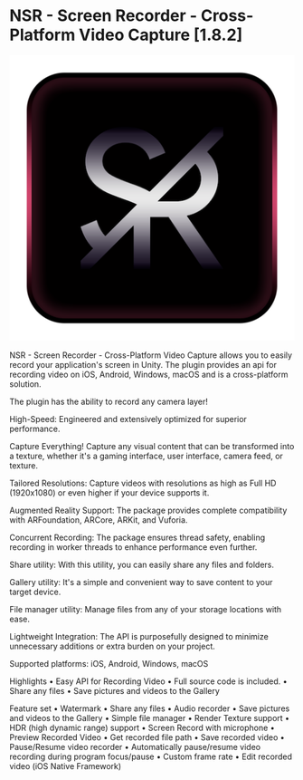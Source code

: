 # NSR - Screen Recorder - Cross-Platform Video Capture [1.8.2]

![image](./Editor/Images/icon_small.png "Native Screen Recorder logo icon")

NSR - Screen Recorder - Cross-Platform Video Capture allows you to easily record your application's screen in Unity. The plugin provides an api for recording video on iOS, Android, Windows, macOS and is a cross-platform solution.

The plugin has the ability to record any camera layer!

High-Speed: Engineered and extensively optimized for superior performance.

Capture Everything! Capture any visual content that can be transformed into a texture, whether it's a gaming interface, user interface, camera feed, or texture.

Tailored Resolutions: Capture videos with resolutions as high as Full HD (1920x1080) or even higher if your device supports it.

Augmented Reality Support: The package provides complete compatibility with ARFoundation, ARCore, ARKit, and Vuforia.

Concurrent Recording: The package ensures thread safety, enabling recording in worker threads to enhance performance even further.

Share utility: With this utility, you can easily share any files and folders.

Gallery utility: It's a simple and convenient way to save content to your target device.

File manager utility: Manage files from any of your storage locations with ease.

Lightweight Integration: The API is purposefully designed to minimize unnecessary additions or extra burden on your project.

Supported platforms: iOS, Android, Windows, macOS

Highlights
• Easy API for Recording Video
• Full source code is included.
• Share any files
• Save pictures and videos to the Gallery

Feature set
• Watermark
• Share any files
• Audio recorder
• Save pictures and videos to the Gallery
• Simple file manager
• Render Texture support
• HDR (high dynamic range) support
• Screen Record with microphone
• Preview Recorded Video
• Get recorded file path
• Save recorded video
• Pause/Resume video recorder
• Automatically pause/resume video recording during program focus/pause
• Custom frame rate
• Edit recorded video (iOS Native Framework)